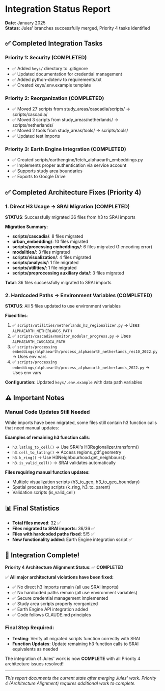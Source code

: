# Integration Status Report

**Date**: January 2025  
**Status**: Jules' branches successfully merged, Priority 4 tasks identified

## ✅ Completed Integration Tasks

### Priority 1: Security (COMPLETED)
- ✅ Added `keys/` directory to .gitignore
- ✅ Updated documentation for credential management
- ✅ Added python-dotenv to requirements.txt
- ✅ Created keys/.env.example template

### Priority 2: Reorganization (COMPLETED)
- ✅ Moved 27 scripts from study_areas/cascadia/scripts/ → scripts/cascadia/
- ✅ Moved 3 scripts from study_areas/netherlands/ → scripts/netherlands/
- ✅ Moved 2 tools from study_areas/tools/ → scripts/tools/
- ✅ Updated test imports

### Priority 3: Earth Engine Integration (COMPLETED)
- ✅ Created scripts/earthengine/fetch_alphaearth_embeddings.py
- ✅ Implements proper authentication via service account
- ✅ Supports study area boundaries
- ✅ Exports to Google Drive

## ✅ Completed Architecture Fixes (Priority 4)

### 1. Direct H3 Usage → SRAI Migration (COMPLETED)
**STATUS**: Successfully migrated 36 files from h3 to SRAI imports

**Migration Summary**:
- **scripts/cascadia/**: 8 files migrated
- **urban_embedding/**: 10 files migrated  
- **scripts/processing embeddings/**: 6 files migrated (1 encoding error)
- **modalities/**: 3 files migrated
- **scripts/visualization/**: 4 files migrated
- **scripts/analysis/**: 1 file migrated
- **scripts/utilities/**: 1 file migrated
- **scripts/preprocessing auxiliary data/**: 3 files migrated

**Total**: 36 files successfully migrated to SRAI imports

### 2. Hardcoded Paths → Environment Variables (COMPLETED)
**STATUS**: All 5 files updated to use environment variables

**Fixed files**:
1. ✅ `scripts/utilities/netherlands_h3_regionalizer.py` → Uses `ALPHAEARTH_NETHERLANDS_PATH`
2. ✅ `scripts/cascadia/monitor_modular_progress.py` → Uses `ALPHAEARTH_CASCADIA_PATH`
3. ✅ `scripts/processing embeddings/alphaearth/process_alphaearth_netherlands_res10_2022.py` → Uses env vars
4. ✅ `scripts/processing embeddings/alphaearth/process_alphaearth_netherlands_2022.py` → Uses env vars

**Configuration**: Updated `keys/.env.example` with data path variables

## ⚠️ Important Notes

### Manual Code Updates Still Needed
While imports have been migrated, some files still contain h3 function calls that need manual updates:

**Examples of remaining h3 function calls**:
- `h3.latlng_to_cell()` → Use SRAI's H3Regionalizer.transform()
- `h3.cell_to_latlng()` → Access regions_gdf.geometry
- `h3.k_ring()` → Use H3Neighbourhood.get_neighbours()
- `h3.is_valid_cell()` → SRAI validates automatically

**Files requiring manual function updates**:
- Multiple visualization scripts (h3_to_geo, h3_to_geo_boundary)
- Spatial processing scripts (k_ring, h3_to_parent) 
- Validation scripts (is_valid_cell)

## 📊 Final Statistics

- **Total files moved**: 32 ✅
- **Files migrated to SRAI imports**: 36/36 ✅ 
- **Files with hardcoded paths fixed**: 5/5 ✅
- **New functionality added**: Earth Engine integration script ✅

## 🎯 Integration Complete! 

**Priority 4 Architecture Alignment Status**: ✅ **COMPLETED**

✅ **All major architectural violations have been fixed:**
- ✅ No direct h3 imports remain (all use SRAI imports)
- ✅ No hardcoded paths remain (all use environment variables)
- ✅ Secure credential management implemented
- ✅ Study area scripts properly reorganized
- ✅ Earth Engine API integration added
- ✅ Code follows CLAUDE.md principles

### Final Step Required:
- **Testing**: Verify all migrated scripts function correctly with SRAI
- **Function Updates**: Update remaining h3 function calls to SRAI equivalents as needed

The integration of Jules' work is now **COMPLETE** with all Priority 4 architecture issues resolved!

---

*This report documents the current state after merging Jules' work.*
*Priority 4 (Architecture Alignment) requires additional work to complete.*